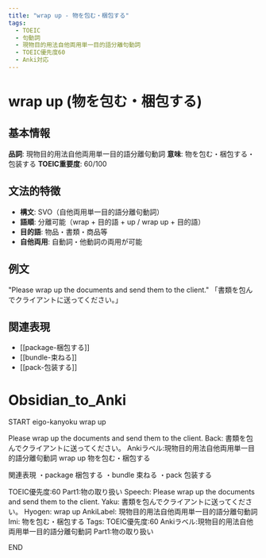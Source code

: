 ```yaml
---
title: "wrap up - 物を包む・梱包する"
tags:
  - TOEIC
  - 句動詞
  - 現物目的用法自他両用単一目的語分離句動詞
  - TOEIC優先度60
  - Anki対応
---
```


# wrap up (物を包む・梱包する)

## 基本情報
**品詞**: 現物目的用法自他両用単一目的語分離句動詞
**意味**: 物を包む・梱包する・包装する
**TOEIC重要度**: 60/100

## 文法的特徴
- **構文**: SVO（自他両用単一目的語分離句動詞）
- **語順**: 分離可能（wrap + 目的語 + up / wrap up + 目的語）
- **目的語**: 物品・書類・商品等
- **自他両用**: 自動詞・他動詞の両用が可能

## 例文
"Please wrap up the documents and send them to the client."
「書類を包んでクライアントに送ってください。」

## 関連表現
- [[package-梱包する]]
- [[bundle-束ねる]]
- [[pack-包装する]]

# Obsidian_to_Anki
START
eigo-kanyoku
wrap up

Please wrap up the documents and send them to the client.
Back: 
書類を包んでクライアントに送ってください。
Ankiラベル:現物目的用法自他両用単一目的語分離句動詞
wrap up
物を包む・梱包する

関連表現
・package 梱包する
・bundle 束ねる
・pack 包装する

TOEIC優先度:60
Part1:物の取り扱い
Speech: Please wrap up the documents and send them to the client.
Yaku: 書類を包んでクライアントに送ってください。
Hyogen: wrap up
AnkiLabel: 現物目的用法自他両用単一目的語分離句動詞
Imi: 物を包む・梱包する
Tags: TOEIC優先度:60 Ankiラベル:現物目的用法自他両用単一目的語分離句動詞 Part1:物の取り扱い
<!--ID: 1753084193269-->
END 